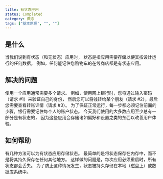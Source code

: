 ```yaml
---
title: 有状态应用
status: Completed
category: 概念
tags: ["基本原理", "", ""]
---
```


## 是什么

当我们说到有状态（和无状态）应用时，
状态是指应用需要存储以便其按设计运行的任何数据。
例如，任何能记住您购物车的在线商店都是有状态应用。

## 解决的问题

使用一个应用通常需要多个请求。
例如，使用网上银行时，您将通过输入密码（请求 #1）来验证自己的身份，
然后您可以将钱转给某个朋友（请求 #2），最后您需要查看转账详情（请求 #3）。
为了保证正常运行，每一步都必须记住前面的步骤，银行需要记住每个人的账户状态。
今天我们使用的大多数应用至少总有一部分是有状态的，
因为这些应用会存储诸如偏好和设置之类的东西以改善用户体验。

## 如何帮助

有几种方法可以为有状态应用存储状态。
最简单的是将状态保存在内存中，而不是将其持久保存在任何其他地方。
这样做的问题是，每次应用必须重启时，所有状态都会丢失。
为了防止这种情况发生，状态被持久存储在本地（磁盘上）或数据库系统中。
